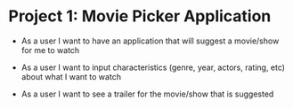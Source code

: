 # Project 1: Movie Picker Application

* As a user I want to have an application that will suggest a movie/show for me to watch

* As a user I want to input characteristics (genre, year, actors, rating, etc) about what I want to watch

* As a user I want to see a trailer for the movie/show that is suggested
